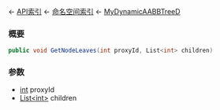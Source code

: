 ← [API索引](Api-Index) ← [命名空间索引](Namespace-Index) ← [MyDynamicAABBTreeD](VRageMath.MyDynamicAABBTreeD)

### 概要

```csharp
public void GetNodeLeaves(int proxyId, List<int> children)
```

### 参数

* [int](https://docs.microsoft.com/en-us/dotnet/api/System.Int32?view=netframework-4.6) proxyId
* [List&lt;int&gt;](https://docs.microsoft.com/en-us/dotnet/api/System.Collections.Generic.List-1?view=netframework-4.6) children
